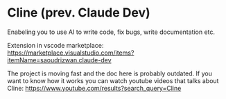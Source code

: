 # Cline (prev. Claude Dev)

Enabeling you to use AI to write code, fix bugs, write documentation etc.

Extension in vscode marketplace: https://marketplace.visualstudio.com/items?itemName=saoudrizwan.claude-dev


The project is moving fast and the doc here is probably outdated.
If you want to know how it works you can watch youtube videos that talks about Cline: https://www.youtube.com/results?search_query=Cline


